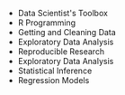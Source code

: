* Data Scientist's Toolbox
* R Programming
* Getting and Cleaning Data
* Exploratory Data Analysis
* Reproducible Research
* Exploratory Data Analysis
* Statistical Inference
* Regression Models
